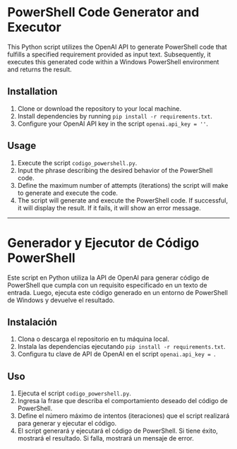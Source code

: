 # PowerShell Code Generator and Executor

This Python script utilizes the OpenAI API to generate PowerShell code that fulfills a specified requirement provided as input text. Subsequently, it executes this generated code within a Windows PowerShell environment and returns the result.

## Installation

1. Clone or download the repository to your local machine.
2. Install dependencies by running `pip install -r requirements.txt`.
3. Configure your OpenAI API key in the script `openai.api_key = ''`.

## Usage

1. Execute the script `codigo_powershell.py`.
2. Input the phrase describing the desired behavior of the PowerShell code.
3. Define the maximum number of attempts (iterations) the script will make to generate and execute the code.
4. The script will generate and execute the PowerShell code. If successful, it will display the result. If it fails, it will show an error message.

---

# Generador y Ejecutor de Código PowerShell

Este script en Python utiliza la API de OpenAI para generar código de PowerShell que cumpla con un requisito especificado en un texto de entrada. Luego, ejecuta este código generado en un entorno de PowerShell de Windows y devuelve el resultado.

## Instalación

1. Clona o descarga el repositorio en tu máquina local.
2. Instala las dependencias ejecutando `pip install -r requirements.txt`.
3. Configura tu clave de API de OpenAI en el script `openai.api_key = `.

## Uso

1. Ejecuta el script `codigo_powershell.py`.
2. Ingresa la frase que describa el comportamiento deseado del código de PowerShell.
3. Define el número máximo de intentos (iteraciones) que el script realizará para generar y ejecutar el código.
4. El script generará y ejecutará el código de PowerShell. Si tiene éxito, mostrará el resultado. Si falla, mostrará un mensaje de error.
